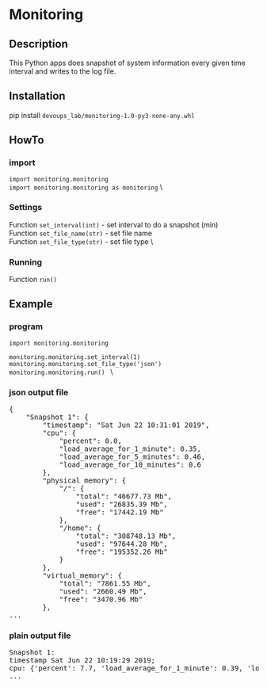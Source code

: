 # Monitoring

## Description

This Python apps does snapshot of system information every given time interval and  writes to the log file.

## Installation

pip install `devoups_lab/monitoring-1.0-py3-none-any.whl`

## HowTo

### import

`import monitoring.monitoring` \
`import monitoring.monitoring as monitoring` \

### Settings
Function `set_interval(int)` - set interval to do a snapshot (min) \
Function `set_file_name(str)` - set file name \
Function `set_file_type(str)` - set file type \

### Running

Function `run()`

## Example

### program

`import monitoring.monitoring `

`monitoring.monitoring.set_interval(1) ` \
`monitoring.monitoring.set_file_type('json') ` \
`monitoring.monitoring.run() ` \

### json output file

<pre>
{ 
    "Snapshot 1": { 
        "timestamp": "Sat Jun 22 10:31:01 2019", 
        "cpu": { 
            "percent": 0.0, 
            "load_average_for_1_minute": 0.35, 
            "load_average_for_5_minutes": 0.46, 
            "load_average_for_10_minutes": 0.6 
        }, 
        "physical memory": { 
            "/": { 
                "total": "46677.73 Mb", 
                "used": "26835.39 Mb", 
                "free": "17442.19 Mb" 
            }, 
            "/home": { 
                "total": "308748.13 Mb", 
                "used": "97644.28 Mb", 
                "free": "195352.26 Mb" 
            } 
        }, 
        "virtual_memory": { 
            "total": "7861.55 Mb", 
            "used": "2660.49 Mb", 
            "free": "3470.96 Mb" 
        }, 
...
</pre>

### plain output file

<pre>
Snapshot 1:
timestamp Sat Jun 22 10:19:29 2019;
cpu: {'percent': 7.7, 'load_average_for_1_minute': 0.39, 'load_average_for_5_minutes': 1.14, 'load_average_for_10_minutes': 0.74};
...
</pre>
